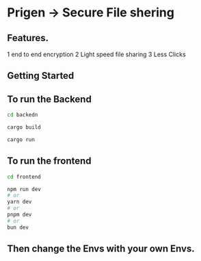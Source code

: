 # Prigen -> Secure File shering


## Features. 
1 end to end encryption
2 Light speed file sharing 
3 Less Clicks

## Getting Started

## To run the Backend

```bash
cd backedn

cargo build

cargo run


```

## To run the frontend

```bash
cd frontend

npm run dev
# or
yarn dev
# or
pnpm dev
# or
bun dev
```

## Then change the Envs with your own Envs. 
